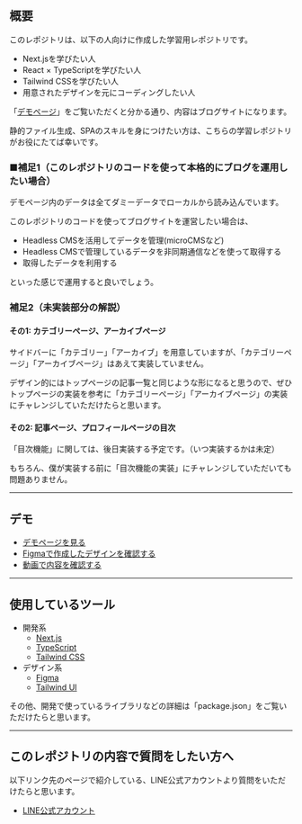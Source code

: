 ## 概要

このレポジトリは、以下の人向けに作成した学習用レポジトリです。

- Next.jsを学びたい人
- React × TypeScriptを学びたい人
- Tailwind CSSを学びたい人
- 用意されたデザインを元にコーディングしたい人


「[デモページ](https://headless-next-blog-with-tailwind.vercel.app/)」をご覧いただくと分かる通り、内容はブログサイトになります。

静的ファイル生成、SPAのスキルを身につけたい方は、こちらの学習レポジトリがお役にたてば幸いです。



### ■補足1（このレポジトリのコードを使って本格的にブログを運用したい場合）

デモページ内のデータは全てダミーデータでローカルから読み込んでいます。

このレポジトリのコードを使ってブログサイトを運営したい場合は、

- Headless CMSを活用してデータを管理(microCMSなど)
- Headless CMSで管理しているデータを非同期通信などを使って取得する
- 取得したデータを利用する

といった感じで運用すると良いでしょう。


### 補足2（未実装部分の解説）

#### その1: カテゴリーページ、アーカイブページ

サイドバーに「カテゴリー」「アーカイブ」を用意していますが、「カテゴリーページ」「アーカイブページ」はあえて実装していません。

デザイン的にはトップページの記事一覧と同じような形になると思うので、ぜひトップページの実装を参考に「カテゴリーページ」「アーカイブページ」の実装にチャレンジしていただけたらと思います。



#### その2: 記事ページ、プロフィールページの目次

「目次機能」に関しては、後日実装する予定です。（いつ実装するかは未定）

もちろん、僕が実装する前に「目次機能の実装」にチャレンジしていただいても問題ありません。


---

## デモ

- [デモページを見る](https://headless-next-blog-with-tailwind.vercel.app/)
- [Figmaで作成したデザインを確認する](https://www.figma.com/file/A2qmhTPT6sDyiugiqyPuBQ/headless-next-blog-with-tailwind?node-id=9%3A271)
- [動画で内容を確認する](https://youtu.be/_hm8aMMw8io)

---

## 使用しているツール

- 開発系
  - [Next.js](https://nextjs.org/)
  - [TypeScript](https://www.typescriptlang.org/)
  - [Tailwind CSS](https://tailwindcss.com/)
- デザイン系
  - [Figma](https://www.figma.com/)
  - [Tailwind UI](https://tailwindui.com/)


その他、開発で使っているライブラリなどの詳細は「package.json」をご覧いただけたらと思います。

---
## このレポジトリの内容で質問をしたい方へ

以下リンク先のページで紹介している、LINE公式アカウントより質問をいただけたらと思います。

- [LINE公式アカウント](https://tsuyopon.xyz/lp/mail-magazine/)